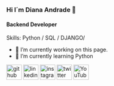 ### Hi I´m Diana Andrade 👋
#### Backend Developer 


Skills: Python / SQL / DJANGO/

- 🔭 I’m currently working on this page. 
- 🌱 I’m currently learning Python 


[<img src='https://cdn.jsdelivr.net/npm/simple-icons@3.0.1/icons/github.svg' alt='github' height='40'>](https://github.com/https://github.com/dpandrader)  [<img src='https://cdn.jsdelivr.net/npm/simple-icons@3.0.1/icons/linkedin.svg' alt='linkedin' height='40'>](https://www.linkedin.com/in/https://www.linkedin.com/in/diana-andrade-72a957211)  [<img src='https://cdn.jsdelivr.net/npm/simple-icons@3.0.1/icons/instagram.svg' alt='instagram' height='40'>](https://www.instagram.com/andradedianap/)  [<img src='https://cdn.jsdelivr.net/npm/simple-icons@3.0.1/icons/twitter.svg' alt='twitter' height='40'>](https://twitter.com/dpandrader)  [<img src='https://cdn.jsdelivr.net/npm/simple-icons@3.0.1/icons/youtube.svg' alt='YouTube' height='40'>](https://www.youtube.com/channel/https://www.youtube.com/channel/UCdi7E6vTupHG0zH27DOD5Sg)  



